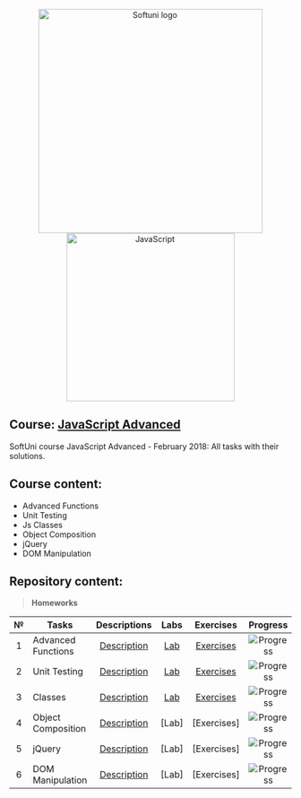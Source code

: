<p align="center">
	<a href="https://softuni.bg/"><img src="https://www.jobs.bg/assets/logo/2017-09-01/b_6e048c01c340d967f2a6e540e9825d46.png" alt="Softuni logo" width="400" align="center"></a>
	<a href="https://www.javascript.com/"><img src="https://upload.wikimedia.org/wikipedia/commons/thumb/9/99/Unofficial_JavaScript_logo_2.svg/512px-Unofficial_JavaScript_logo_2.svg.png" alt="JavaScript" width="300" align="center"></a>
<p>

## Course: [JavaScript Advanced](https://softuni.bg/trainings/2248/js-advanced-february-2019)
SoftUni course JavaScript Advanced - February 2018: All tasks with their solutions.

## Course content:
- Advanced Functions
- Unit Testing
- Js Classes
- Object Composition
- jQuery
- DOM Manipulation

## Repository content:

> **Homeworks**

№   |Tasks							|Descriptions																							| Labs																										| Exercises																													|Progress																													
:--:|-------------------------------|:-----------------------------------------------------------------------------------------------------:|:---------------------------------------------------------------------------------------------------------:|:-------------------------------------------------------------------------------------------------------------------------:|:-------------:
1	|Advanced Functions				|[Description](https://github.com/dobroslav-atanasov/JavaScript-Advanced/tree/master/Resources)			|[Lab](https://github.com/dobroslav-atanasov/JavaScript-Advanced/tree/master/01.AdvancedFunctions-Lab)		|[Exercises](https://github.com/dobroslav-atanasov/JavaScript-Advanced/tree/master/02.AdvancedFunctions-Exercises)			|![Progress](http://progressed.io/bar/100?title=completed)
2	|Unit Testing					|[Description](https://github.com/dobroslav-atanasov/JavaScript-Advanced/tree/master/Resources)			|[Lab](https://github.com/dobroslav-atanasov/JavaScript-Advanced/tree/master/03.UnitTesting-Lab)			|[Exercises](https://github.com/dobroslav-atanasov/JavaScript-Advanced/tree/master/04.UnitTesting-Exercises)				|![Progress](http://progressed.io/bar/100?title=completed)
3	|Classes						|[Description](https://github.com/dobroslav-atanasov/JavaScript-Advanced/tree/master/Resources)			|[Lab](https://github.com/dobroslav-atanasov/JavaScript-Advanced/tree/master/05.Classes-Lab)				|[Exercises](https://github.com/dobroslav-atanasov/JavaScript-Advanced/tree/master/06.Classes-Exercises)					|![Progress](http://progressed.io/bar/90)
4	|Object Composition				|[Description](https://github.com/dobroslav-atanasov/JavaScript-Advanced/tree/master/Resources)			|[Lab]					|[Exercises]			|![Progress](http://progressed.io/bar/0)
5	|jQuery							|[Description](https://github.com/dobroslav-atanasov/JavaScript-Advanced/tree/master/Resources)			|[Lab]					|[Exercises]			|![Progress](http://progressed.io/bar/0)
6	|DOM Manipulation				|[Description](https://github.com/dobroslav-atanasov/JavaScript-Advanced/tree/master/Resources)			|[Lab]					|[Exercises]			|![Progress](http://progressed.io/bar/0)